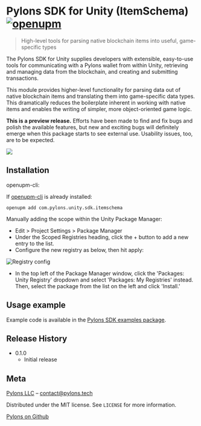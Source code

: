 ﻿# Pylons SDK for Unity (ItemSchema) [![openupm](https://img.shields.io/npm/v/com.pylons.unity.sdk.itemschema?label=openupm&registry_uri=https://package.openupm.com)](https://openupm.com/packages/com.pylons.unity.sdk.itemschema/)
> High-level tools for parsing native blockchain items into useful, game-specific types

The Pylons SDK for Unity supplies developers with extensible, easy-to-use tools for communicating with a Pylons wallet from within
Unity, retrieving and managing data from the blockchain, and creating and submitting transactions.

This module provides higher-level functionality for parsing data out of native blockchain items and translating them into game-specific data types.
This dramatically reduces the boilerplate inherent in working with native items and enables the writing of simpler, more object-oriented game logic.

**This is a preview release.** Efforts have been made to find and fix bugs and polish the available features, but new and exciting bugs
will definitely emerge when this package starts to see external use. Usability issues, too, are to be expected.

![](/.github/images/header.png)

## Installation

openupm-cli:

If [openupm-cli](https://github.com/openupm/openupm-cli) is already installed:

```
openupm add com.pylons.unity.sdk.itemschema
```

Manually adding the scope within the Unity Package Manager:

- Edit > Project Settings > Package Manager
- Under the Scoped Registries heading, click the + button to add a new entry to the list.
- Configure the new registry as below, then hit apply:

![Registry config](/.github/images/registry.png)

- In the top left of the Package Manager window, click the 'Packages: Unity Registry' dropdown and select 'Packages: My Registries' instead. Then, select the package from the list on the left and click 'Install.'

## Usage example

Example code is available in the [Pylons SDK examples package](https://openupm.com/packages/com.pylons.sdk.examples/).

## Release History

* 0.1.0
    * Initial release

## Meta

[Pylons LLC](https://pylons.tech) – contact@pylons.tech

Distributed under the MIT license. See ``LICENSE`` for more information.

[Pylons on Github](https://github.com/Pylons-tech/)